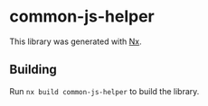 # common-js-helper

This library was generated with [Nx](https://nx.dev).

## Building

Run `nx build common-js-helper` to build the library.
